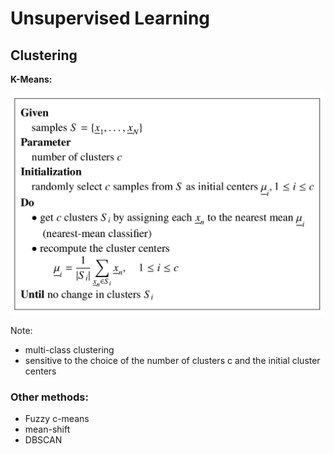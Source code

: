 # Unsupervised Learning

## Clustering

**K-Means:** 

![](pics/k_means.png)

Note:

- multi-class clustering
- sensitive to the choice of the number of clusters c and the initial cluster centers

### Other methods:

- Fuzzy c-means
- mean-shift
- DBSCAN